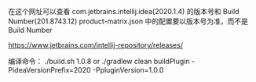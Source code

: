 在这个网址可以查看 com.jetbrains.intellij.idea(2020.1.4) 的版本号和 Build Number(201.8743.12)
product-matrix.json 中的配置要以版本号为准，而不是 Build Number

https://www.jetbrains.com/intellij-repository/releases/

编译命令： ./build.sh 1.0.8  or  ./gradlew clean buildPlugin -PideaVersionPrefix=2020 -PpluginVersion=1.0.0